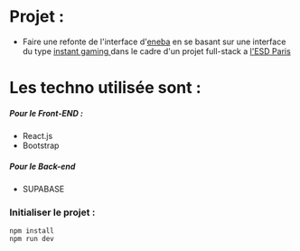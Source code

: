 # Projet :

- Faire une refonte de l'interface d'<a href ="https://www.eneba.com/fr/">eneba</a> en se basant sur une interface du type <a href="https://www.instant-gaming.com/fr/"> instant gaming </a> dans le cadre d'un projet full-stack a <a href="https://ecole-du-digital.com/">l'ESD Paris </a>

# Les techno utilisée sont :

##### Pour le Front-END :

- React.js
- Bootstrap

##### Pour le Back-end

- SUPABASE

### Initialiser le projet :

    npm install
    npm run dev

